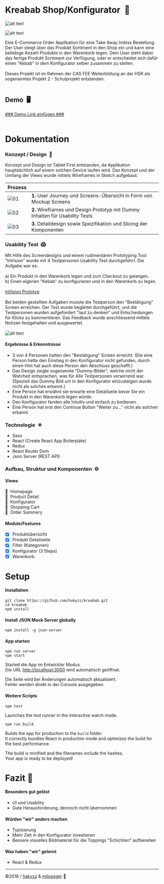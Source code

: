 # Kreabab Shop/Konfigurator&nbsp; :burrito:

![alt text](https://i.imgur.com/cCC3Fuf.png "Kreabab")

![alt text](https://i.imgur.com/INmeWKZ.jpg "Kreabab")

Eine E-Commerce Order Applikation für eine Take Away Imbiss Bestellung.<br>
Der User steigt über das Produkt Sortiment in den Shop ein und kann eine beliebige Anzahl Produkte in den Warenkorb legen. Dem User steht dabei das fertige Produkt Sortiment zur Verfügung, oder er entscheidet sich dafür einen "Kebab" in dem Konfigurator selber zusammen zu stellen.<br>
<br>
Dieses Projekt ist im Rahmen der CAS FEE Weiterbildung an der HSR als sogenanntes Projekt 2 - Schulprojekt entstanden.
<br>
<br>
## Demo&nbsp; :desktop_computer:
[### Demo Link einfügen ###](https://www.google.com)
<br>
<br>


# Dokumentation
### Konzept / Design&nbsp; :art:

Konzept und Design ist Tablet First entstanden, da Applikation hauptsächlich auf einem solchen Device laufen wird. Das Konzept und der Umfang der Views wurde mittels Wireframes in Sketch aufgebaut.


| Prozess  | &nbsp; |
| :--- | :--- |
| ![](https://i.imgur.com/QfAQZ5h.jpg "01") | **1.** User Journey und Screens-Übersicht in Form von Mockup Screens |
| ![](https://i.imgur.com/ImXHbdF.jpg "02") | **2.** Wireframes und Design Prototyp mit Dummy Inhalten für Usability Tests |
| ![](https://i.imgur.com/UKs5EPD.jpg "03") | **3.** Detaildesign sowie Spezifikation und Slicing der Komponenten |

### Usability Test&nbsp; :scream:

Mit Hilfe des Screendesigns und einem rudimentären Prototyping Tool "InVision" wurde mit 4 Testpersonen Usability Test durchgeführt. Die Aufgabe war es:<br>
<br>
a) Ein Produkt in den Warenkorb legen und zum Checkout zu gelangen.<br>
b) Einen eigenen "Kebab" zu konfigurieren und in den Warenkorb zu legen.
<br><br>
[InVision Prototyp](https://invis.io/3VDD28R8E)
<br>
<br>
Bei beiden gestellten Aufgaben musste die Testperson den "Bestätigung" Screen erreichen. Der Test wurde begleitet durchgeführt, und die Testpersonen wurden aufgefordert "laut zu denken" und Entscheidungen für Klicks zu kommentieren. Das Feedback wurde anschliessend mittels Notizen festgehalten und ausgewertet.
<br>
<br>
![alt text](https://i.imgur.com/XWWl7eM.jpg "Kreabab")
<br>
#### Ergebnisse & Erkenntnisse
- 3 von 4 Personen hatten den "Bestätigung" Screen erreicht. (Die eine Person hatte den Einstieg in den Konfigurator nicht gefunden, durch einen Hint hat auch diese Person den Abschluss geschafft.)
- Das Design zeigte sogenannte "Dummy-Bilder", welche nicht der Wahrheit entsprachen, was für Alle Testpersonen verwirrend war. (Speziell das Dummy Bild um in den Konfigurator einzusteigen wurde nicht als solches erkannt.)
- Eine Person hat erwähnt sie erwarte eine Detailseite bevor Sie ein Produkt in den Warenkorb legen würde.
- Den Konfigurator fanden alle Intuitiv und einfach zu bedienen.
- Eine Person hat erst den Continue Button "Weiter zu…" nicht als solchen erkannt.


### Technologie&nbsp; :atom_symbol:

- Sass
- React (Create React App Boilerplate)
- Redux
- React Router Dom
- Json Server (REST API)

### Aufbau, Struktur und Komponenten&nbsp; :gear:

#### Views
:file_folder: &nbsp;Homepage<br>
:file_folder: &nbsp;Product Detail<br>
:file_folder: &nbsp;Konfigurator<br>
:file_folder: &nbsp;Shopping Cart<br>
:file_folder: &nbsp;Order Summery<br>

#### Module/Features

- [x] Produktübersicht<br>
- [x] Produkt Detailseite<br>
- [x] Filter (Kategorien)<br>
- [x] Konfigurator (3 Steps)<br>
- [x] Warenkorb<br>

# Setup
#### Installation

```
git clone https://github.com/hakyzz/kreabab.git
cd kreabab
npm install
```
#### Install JSON Mock Server globally

```
npm install -g json-server
```

#### App starten

```
npm run server
npm start
```

Started die App im Entwickler Modus.<br>
Die URL [http://localhost:3000](http://localhost:3000) wird automatisch geöffnet.

Die Seite wird bei Änderungen automatisch aktualisiert.<br>
Fehler werden direkt in der Console ausgegeben.

#### Weitere Scripts

`npm test`

Launches the test runner in the interactive watch mode.

`npm run build`

Builds the app for production to the `build` folder.<br>
It correctly bundles React in production mode and optimizes the build for the best performance.

The build is minified and the filenames include the hashes.<br>
Your app is ready to be deployed!


# Fazit 🤔

#### Besonders gut gelöst
- UI und Usability
- Gute Herausforderung, dennoch nicht übernommen

#### Würden "wir" anders machen
- Typisierung
- Mehr Zeit in den Konfigurator investieren
- Bessere visuelles Bildmaterial für die Toppings "Schichten" aufbereiten

#### Was haben "wir" gelernt
- React & Redux

<hr>

©2018 / [hakyzz](https://github.com/hakyzz) & [miloezger](https://github.com/miloezger/) :metal: